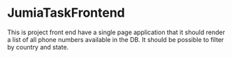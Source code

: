 # JumiaTaskFrontend
This is project front end have a single page application that it should render a list of all phone numbers available in the DB. It should be possible to filter by country and state.
